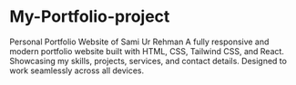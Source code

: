 # My-Portfolio-project
Personal Portfolio Website of Sami Ur Rehman A fully responsive and modern portfolio website built with HTML, CSS, Tailwind CSS, and React. Showcasing my skills, projects, services, and contact details. Designed to work seamlessly across all devices.
